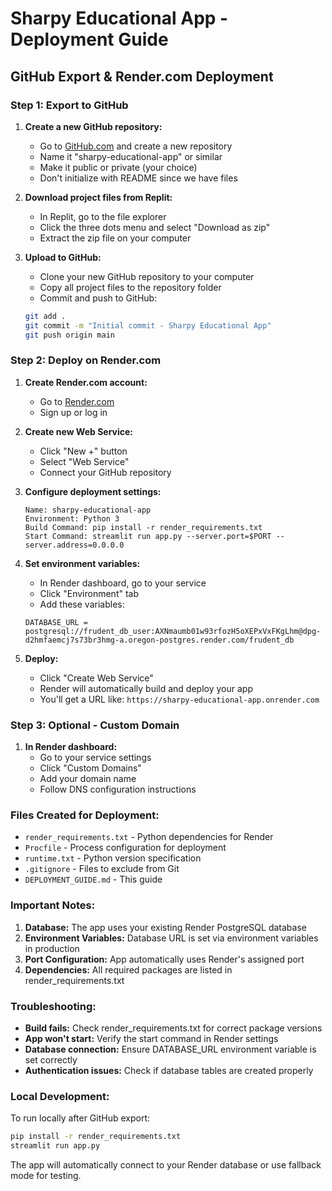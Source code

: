 # Sharpy Educational App - Deployment Guide

## GitHub Export & Render.com Deployment

### Step 1: Export to GitHub

1. **Create a new GitHub repository:**
   - Go to [GitHub.com](https://github.com) and create a new repository
   - Name it "sharpy-educational-app" or similar
   - Make it public or private (your choice)
   - Don't initialize with README since we have files

2. **Download project files from Replit:**
   - In Replit, go to the file explorer
   - Click the three dots menu and select "Download as zip"
   - Extract the zip file on your computer

3. **Upload to GitHub:**
   - Clone your new GitHub repository to your computer
   - Copy all project files to the repository folder
   - Commit and push to GitHub:
   ```bash
   git add .
   git commit -m "Initial commit - Sharpy Educational App"
   git push origin main
   ```

### Step 2: Deploy on Render.com

1. **Create Render.com account:**
   - Go to [Render.com](https://render.com)
   - Sign up or log in

2. **Create new Web Service:**
   - Click "New +" button
   - Select "Web Service"
   - Connect your GitHub repository

3. **Configure deployment settings:**
   ```
   Name: sharpy-educational-app
   Environment: Python 3
   Build Command: pip install -r render_requirements.txt
   Start Command: streamlit run app.py --server.port=$PORT --server.address=0.0.0.0
   ```

4. **Set environment variables:**
   - In Render dashboard, go to your service
   - Click "Environment" tab
   - Add these variables:
   ```
   DATABASE_URL = postgresql://frudent_db_user:AXNmaumb01w93rfozH5oXEPxVxFKgLhm@dpg-d2hmfaemcj7s73br3hmg-a.oregon-postgres.render.com/frudent_db
   ```

5. **Deploy:**
   - Click "Create Web Service"
   - Render will automatically build and deploy your app
   - You'll get a URL like: `https://sharpy-educational-app.onrender.com`

### Step 3: Optional - Custom Domain

1. **In Render dashboard:**
   - Go to your service settings
   - Click "Custom Domains"
   - Add your domain name
   - Follow DNS configuration instructions

### Files Created for Deployment:

- `render_requirements.txt` - Python dependencies for Render
- `Procfile` - Process configuration for deployment
- `runtime.txt` - Python version specification
- `.gitignore` - Files to exclude from Git
- `DEPLOYMENT_GUIDE.md` - This guide

### Important Notes:

1. **Database:** The app uses your existing Render PostgreSQL database
2. **Environment Variables:** Database URL is set via environment variables in production
3. **Port Configuration:** App automatically uses Render's assigned port
4. **Dependencies:** All required packages are listed in render_requirements.txt

### Troubleshooting:

- **Build fails:** Check render_requirements.txt for correct package versions
- **App won't start:** Verify the start command in Render settings
- **Database connection:** Ensure DATABASE_URL environment variable is set correctly
- **Authentication issues:** Check if database tables are created properly

### Local Development:

To run locally after GitHub export:
```bash
pip install -r render_requirements.txt
streamlit run app.py
```

The app will automatically connect to your Render database or use fallback mode for testing.